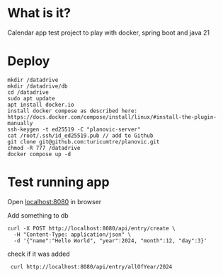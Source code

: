 # What is it?
Calendar app test project to play with docker, spring boot and java 21 

# Deploy
```
mkdir /datadrive
mkdir /datadrive/db
cd /datadrive
sudo apt update
apt install docker.io
install docker compose as described here: https://docs.docker.com/compose/install/linux/#install-the-plugin-manually
ssh-keygen -t ed25519 -C "planovic-server"
cat /root/.ssh/id_ed25519.pub // add to Github
git clone git@github.com:turicumtre/planovic.git
chmod -R 777 /datadrive
docker compose up -d
```

# Test running app
Open [localhost:8080](localhost:8080) in browser

Add something to db
```
curl -X POST http://localhost:8080/api/entry/create \
  -H "Content-Type: application/json" \
  -d '{"name":"Hello World", "year":2024, "month":12, "day":3}'
```

check if it was added
```
 curl http://localhost:8080/api/entry/allOfYear/2024
```